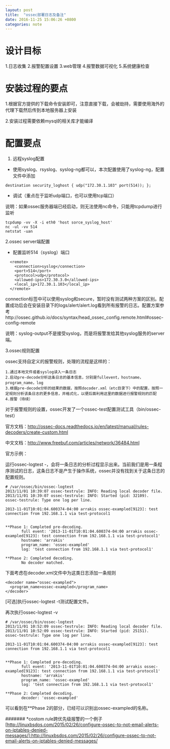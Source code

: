 ```yaml
---
layout: post
title:  "ossec部署日志及备注"
date: 2016-11-25 15:06:26 +0800
categories: note
---
```

# 设计目标

1.日志收集
2.报警配置设置
3.web管理
4.报警数据可视化
5.系统健康检查

# 安装过程的要点

1.根据官方提供的下载命令安装即可，注意直接下载，会被劫持，需要使用海外的代理下载然后传到本地服务器上安装

2.安装过程需要依赖mysql的相关库才能编译

# 配置要点

1. 远程syslog配置

* 使用syslog、rsyslog、syslog-ng都可以，本次配置使用了syslog-ng，配置文件中添加

```
destination security_loghost { udp("172.30.1.103" port(514)); };
```

* 调试（重点在于监听udp端口，也可以使用tcp端口）

说明：如果ossec服务器端已经启动，则无法使用nc命令，只能用tcpdump进行监听

```
tcpdump -vv -X -i eth0 'host sorce_syslog_host'
nc -ul -vv 514
netstat -uan
```

2.ossec server端配置

* 配置监听514（syslog）端口

```
  <remote>
    <connection>syslog</connection>
    <port>514</port>
    <protocol>udp</protocol>
    <allowed-ips>172.30.3.0</allowed-ips>
    <local_ip>172.30.1.103</local_ip>
  </remote>
```

connection标签中可以使用syslog和secure，暂时没有测试两种方案的区别。配置成功后会在安装目录下的logs/alert/alert.log看到所有报警的日志。配置方案参考http://ossec.github.io/docs/syntax/head_ossec_config.remote.html#ossec-config-remote

说明：syslog-output不是接受syslog，而是将报警发给其他syslog服务的server端。

3.ossec规则配置

ossec支持自定义的报警规则，处理的流程是这样的：

```
1.通过本地文件或者syslog读入一条日志
2.启动pre-decode分析这条日志的基本信息，分别是fullevent，hostname，program_name，log
3.根据pre-decode分析的结果的数据，按照docoder.xml（etc目录下）中的配置，按照一定规则分析该条日志的更多信息，并格式化，以便后面利用这里的数据进行报警规则的匹配
4.报警（待续）
```

对于报警规则的设置，ossec开发了一个ossec-test配置测试工具（bin/ossec-test）

官方文档：http://ossec-docs.readthedocs.io/en/latest/manual/rules-decoders/create-custom.html

中文文档：http://www.freebuf.com/articles/network/36484.html

官方示例：

运行ossec-logtest -，会将一条日志的分析过程显示出来。当前我们是用一条程序测试的日志，这条日志不是产生于操作系统，ossec并没有找到关于这条日志的配置规则。
```
# /var/ossec/bin/ossec-logtest
2013/11/01 10:39:07 ossec-testrule: INFO: Reading local decoder file.
2013/11/01 10:39:07 ossec-testrule: INFO: Started (pid: 32109).
ossec-testrule: Type one log per line.

2013-11-01T10:01:04.600374-04:00 arrakis ossec-exampled[9123]: test connection from 192.168.1.1 via test-protocol1


**Phase 1: Completed pre-decoding.
       full event: '2013-11-01T10:01:04.600374-04:00 arrakis ossec-exampled[9123]: test connection from 192.168.1.1 via test-protocol1'
       hostname: 'arrakis'
       program_name: 'ossec-exampled'
       log: 'test connection from 192.168.1.1 via test-protocol1'

**Phase 2: Completed decoding.
       No decoder matched.
```

下面考虑在decoder.xml文件中为这类日志添加一条规则

```
<decoder name="ossec-exampled">
  <program_name>ossec-exampled</program_name>
</decoder>

```

[可选]执行ossec-logtest -t测试配置文件。

再次执行ossec-logtest -v

```
# /var/ossec/bin/ossec-logtest
2013/11/01 10:52:09 ossec-testrule: INFO: Reading local decoder file.
2013/11/01 10:52:09 ossec-testrule: INFO: Started (pid: 25151).
ossec-testrule: Type one log per line.

2013-11-01T10:01:04.600374-04:00 arrakis ossec-exampled[9123]: test connection from 192.168.1.1 via test-protocol1


**Phase 1: Completed pre-decoding.
       full event: '2013-11-01T10:01:04.600374-04:00 arrakis ossec-exampled[9123]: test connection from 192.168.1.1 via test-protocol1'
       hostname: 'arrakis'
       program_name: 'ossec-exampled'
       log: 'test connection from 192.168.1.1 via test-protocol1'

**Phase 2: Completed decoding.
       decoder: 'ossec-exampled'
```

可以看到在**Phase 2的部分，已经可以识别出ossec-exampled的名称。


#######
*costom rule跨优先级报警的一个例子
[http://linuxbsdos.com/2015/02/26/configure-ossec-to-not-email-alerts-on-iptables-denied-messages/]:http://linuxbsdos.com/2015/02/26/configure-ossec-to-not-email-alerts-on-iptables-denied-messages/
